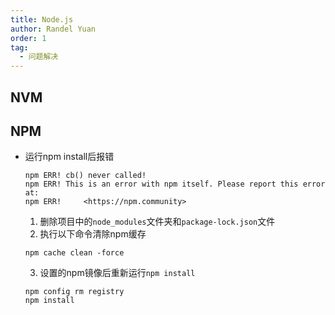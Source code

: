 ```yaml
---
title: Node.js
author: Randel Yuan
order: 1
tag:
  - 问题解决
---
```


## NVM

## NPM

- 运行npm install后报错

   ```
   npm ERR! cb() never called!
   npm ERR! This is an error with npm itself. Please report this error at:
   npm ERR!     <https://npm.community>
   ```

  1. 删除项目中的`node_modules`文件夹和`package-lock.json`文件
  2. 执行以下命令清除npm缓存
  
   ```:no-line-numbers 
   npm cache clean -force
   ```
  
  3. 设置的npm镜像后重新运行`npm install`
   ```
   npm config rm registry
   npm install
   ```
